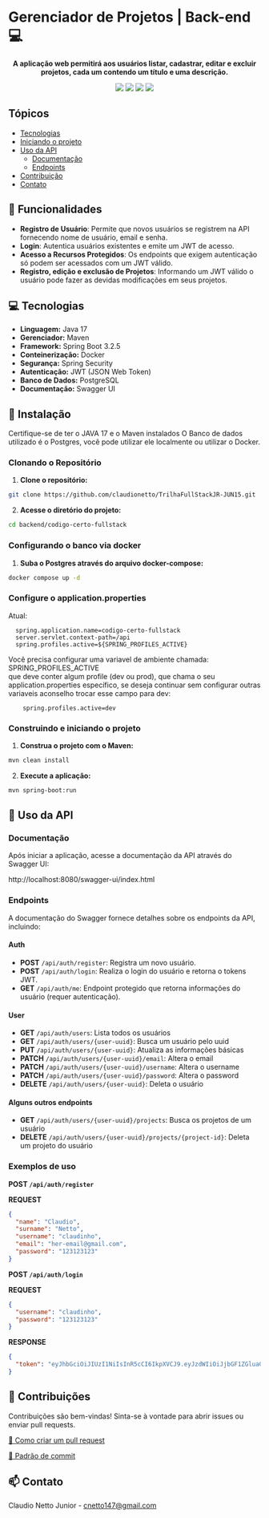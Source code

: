 # Gerenciador de Projetos | Back-end 💻

<p style="text-align: center;">
    <b>
        A aplicação web permitirá aos usuários listar,
        cadastrar, editar e excluir projetos, cada um contendo um título 
        e uma descrição.
    </b>
</p>

<p style="text-align: center;">
  <img src="https://img.shields.io/static/v1?label=spring&message=framework&color=green&style=for-the-badge&logo=SPRING"/>
  <img src="http://img.shields.io/static/v1?label=Java&message=17&color=red&style=for-the-badge&logo=JAVA"/>
  <img src="http://img.shields.io/static/v1?label=License&message=MIT&color=green&style=for-the-badge"/>
  <img src="http://img.shields.io/static/v1?label=STATUS&message=EM%20DESENVOLVIMENTO&color=RED&style=for-the-badge"/>
</p>


## Tópicos

- [Tecnologias](#-tecnologias)
- [Iniciando o projeto](#-instalação)
- [Uso da API](#-uso-da-api)
  - [Documentação](#documentação)
  - [Endpoints](#endpoints)
- [Contribuição](#-contribuições)
- [Contato](#-contato)

## 📝 Funcionalidades

- **Registro de Usuário**: Permite que novos usuários se registrem na API fornecendo nome de usuário, email e senha.
- **Login**: Autentica usuários existentes e emite um JWT de acesso.
- **Acesso a Recursos Protegidos**: Os endpoints que exigem autenticação só podem ser acessados com um JWT válido.
- **Registro, edição e exclusão de Projetos**: Informando um JWT válido o usuário pode fazer as devidas modificações em seus projetos.

## 💻 Tecnologias

- **Linguagem:** Java 17
- **Gerenciador:** Maven
- **Framework:** Spring Boot 3.2.5
- **Conteinerização:** Docker
- **Segurança:** Spring Security
- **Autenticação:** JWT (JSON Web Token)
- **Banco de Dados:** PostgreSQL
- **Documentação:** Swagger UI

## 🚀 Instalação

Certifique-se de ter o JAVA 17 e o Maven instalados
O Banco de dados utilizado é o Postgres, você pode utilizar ele localmente ou utilizar o Docker.

### Clonando o Repositório

1. **Clone o repositório:**
```bash
git clone https://github.com/claudionetto/TrilhaFullStackJR-JUN15.git
```

2. **Acesse o diretório do projeto:**
```bash
cd backend/codigo-certo-fullstack
```

### Configurando o banco via docker

1. **Suba o Postgres através do arquivo docker-compose:**
```bash
docker compose up -d
```

### Configure o application.properties

Atual:

```properties
  spring.application.name=codigo-certo-fullstack
  server.servlet.context-path=/api
  spring.profiles.active=${SPRING_PROFILES_ACTIVE}
```

Você precisa configurar uma variavel de ambiente chamada:
SPRING_PROFILES_ACTIVE <br>
que deve conter algum profile (dev ou prod), que chama o seu application.properties específico,
se deseja continuar sem configurar outras variaveis aconselho trocar esse campo para dev:

```properties
    spring.profiles.active=dev
```

### Construindo e iniciando o projeto

1. **Construa o projeto com o Maven:**
```bash
mvn clean install
```

2. **Execute a aplicação:**
```bash
mvn spring-boot:run
```

## 📍 Uso da API

### Documentação

Após iniciar a aplicação, acesse a documentação da API através do Swagger UI:

http://localhost:8080/swagger-ui/index.html

### Endpoints

A documentação do Swagger fornece detalhes sobre os endpoints da API, incluindo:

#### Auth

- **POST** ``/api/auth/register``: Registra um novo usuário.
- **POST** ``/api/auth/login``: Realiza o login do usuário e retorna o tokens JWT.
- **GET** ``/api/auth/me``: Endpoint protegido que retorna informações do usuário (requer autenticação).

#### User

- **GET** ``/api/auth/users``: Lista todos os usuários
- **GET** ``/api/auth/users/{user-uuid}``: Busca um usuário pelo uuid
- **PUT** ``/api/auth/users/{user-uuid}``: Atualiza as informações básicas
- **PATCH** ``/api/auth/users/{user-uuid}/email``: Altera o email
- **PATCH** ``/api/auth/users/{user-uuid}/username``: Altera o username
- **PATCH** ``/api/auth/users/{user-uuid}/password``: Altera o password
- **DELETE** ``/api/auth/users/{user-uuid}``: Deleta o usuário

#### Alguns outros endpoints

- **GET** ``/api/auth/users/{user-uuid}/projects``: Busca os projetos de um usuário
- **DELETE** ``/api/auth/users/{user-uuid}/projects/{project-id}``: Deleta um projeto do usuário 


### Exemplos de uso 

**POST ``/api/auth/register``**

**REQUEST**
```json
{
  "name": "Claudio",
  "surname": "Netto",
  "username": "claudinho",
  "email": "her-email@gmail.com",
  "password": "123123123"
}
```

**POST ``/api/auth/login``**

**REQUEST**
```json
{
  "username": "claudinho",
  "password": "123123123"
}
```

**RESPONSE**
```json
{
  "token": "eyJhbGciOiJIUzI1NiIsInR5cCI6IkpXVCJ9.eyJzdWIiOiJjbGF1ZGluaG8iLCJpYXQiOjE1MTYyMzkwMjJ9.xFK9eC7sEkxAU9XcO7iSsJU1N4wijcT2PGx1YTZkgNE"
}
```

## 🤝 Contribuições

Contribuições são bem-vindas! Sinta-se à vontade para abrir issues ou enviar pull requests.

[📝 Como criar um pull request](https://www.atlassian.com/br/git/tutorials/making-a-pull-request)

[💾 Padrão de commit](https://gist.github.com/joshbuchea/6f47e86d2510bce28f8e7f42ae84c716)

## 📫 Contato

Claudio Netto Junior - cnetto147@gmail.com